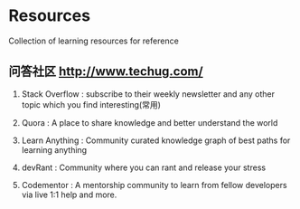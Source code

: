 # Resources
Collection of learning resources  for reference <br>

## 问答社区   http://www.techug.com/
1. Stack Overflow : subscribe to their weekly newsletter and any other topic which you find interesting(常用)

2. Quora : A place to share knowledge and better understand the world

3. Learn Anything : Community curated knowledge graph of best paths for learning anything

4. devRant : Community where you can rant and release your stress

5. Codementor : A mentorship community to learn from fellow developers via live 1:1 help and more.
